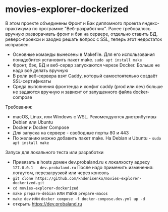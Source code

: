 # movies-explorer-dockerized

В этом проекте объединены Фронт и Бэк дипломного проекта яндекс-практикума по программе "Веб-разработчик". 
Ранее требовалось вручную разворачивть фронт и бэк на сервере, отдельно ставить БД, реверс-проекси и заодно решать вопрос с SSL, теперь этот недостаток исправлен.

- Основные команды вынесены в Makefile. Для его использования понадобится установить пакет make. `sudo apt install make`
- Фронт, бэк, БД и веб-сервр запускаются черезе Docker. Больше не надо всё делать вручную
- В роли веб-сервера взят Caddy, который самостоятельно создаёт SSL-сертификаты
- Среда выполнения фронтенда и конфиг caddy (prod или dev) больше не задаются вручную и зависит от запущенного файла docker-compose

Требования:
- macOS, Linux, или Windows с WSL. Рекомендуются дистрибутивы Debian или Ubuntu
- Docker и Docker Compose
- Для запуска на сервере - свободные порты 80 и 443
- По желанию можно добавить пакет make. На Debian и Ubuntu - `sudo apt install make`

Запуск для локального теста или разработки
- Привязать в hosts домен dev.probaland.ru к локалхосту адресу `127.0.0.1	dev.probaland.ru` После надо применить изменения: логаутом, перезагрузкой или через консоль
- `git clone https://github.com/kndenisenko/movies-explorer-dockerized.git`
- `cd movies-explorer-dockerized`
- `make prepare-debian` или make `prepare-macos`
- `make dev` или `docker compose -f docker-compose.dev.yml up -d`
- открыть https://dev.probaland.ru